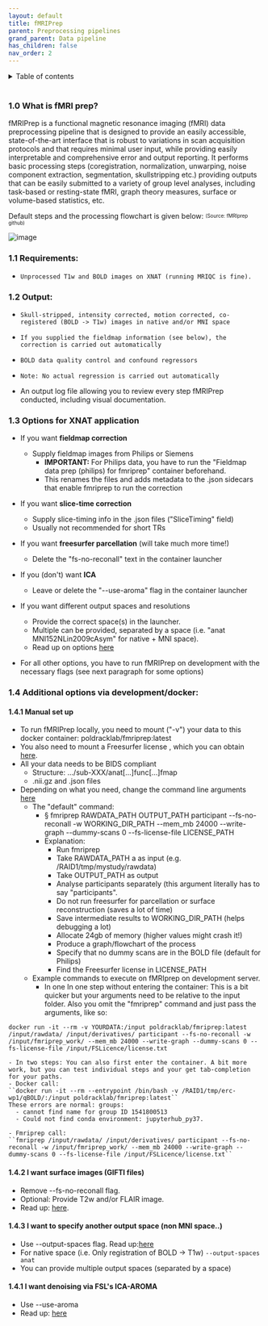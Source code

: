 ```yaml
---
layout: default
title: fMRIPrep
parent: Preprocessing pipelines
grand_parent: Data pipeline
has_children: false
nav_order: 2
---
```



<details markdown="block">
  <summary>
    Table of contents
  </summary>
  {: .text-delta }
1. TOC
{:toc}
</details>

<br/>	


### 1.0 What is fMRI prep?
fMRIPrep is a functional magnetic resonance imaging (fMRI) data preprocessing pipeline that is designed to provide an easily accessible, state-of-the-art interface that is robust to variations in scan acquisition protocols and that requires minimal user input, while providing easily interpretable and comprehensive error and output reporting. It performs basic processing steps (coregistration, normalization, unwarping, noise component extraction, segmentation, skullstripping etc.) providing outputs that can be easily submitted to a variety of group level analyses, including task-based or resting-state fMRI, graph theory measures, surface or volume-based statistics, etc.

Default steps and the processing flowchart is given below: <sup><sub>(Source: fMRIprep github)</sub></sup>

![image](https://user-images.githubusercontent.com/40626584/215732715-49fd209d-f29d-4b40-b4b1-2644027921f0.png)

### 1.1 Requirements:
-     Unprocessed T1w and BOLD images on XNAT (running MRIQC is fine).

### 1.2 Output:
-     Skull-stripped, intensity corrected, motion corrected, co-registered (BOLD -> T1w) images in native and/or MNI space 
-     If you supplied the fieldmap information (see below), the correction is carried out automatically 
-     BOLD data quality control and confound regressors 
-     Note: No actual regression is carried out automatically 
- An output log file allowing you to review every step fMRIPrep conducted, including visual documentation.

### 1.3 Options for XNAT application
- If you want **fieldmap correction** 
  - Supply fieldmap images from Philips or Siemens 
    - **IMPORTANT:** For Philips data, you have to run the "Fieldmap data prep (philips) for fmriprep" container beforehand.
    - This renames the files and adds metadata to the .json sidecars that enable fmriprep to run the correction 
- If you want **slice-time correction** 
  - Supply slice-timing info in the .json files ("SliceTiming" field) 
  - Usually not recommended for short TRs 
- If you want **freesurfer parcellation** (will take much more time!) 
  - Delete the "fs-no-reconall" text in the container launcher 
- If you (don't) want **ICA** 
  - Leave or delete the "--use-aroma" flag in the container launcher 
- If you want different output spaces and resolutions 
  - Provide the correct space(s) in the launcher.
  - Multiple can be provided, separated by a space (i.e. "anat MNI152NLin2009cAsym" for native + MNI space).
  - Read up on options [here](https://fmriprep.org/en/stable/spaces.html)
 
- For all other options, you have to run fMRIPrep on development with the necessary flags (see next paragraph for some options) 

### 1.4 Additional options via development/docker:
#### 1.4.1 Manual set up
- To run fMRIPrep locally, you need to mount ("-v") your data to this docker container: poldracklab/fmriprep:latest
- You also need to mount a Freesurfer license , which you can obtain [here](https://surfer.nmr.mgh.harvard.edu/fswiki/License).
- All your data needs to be BIDS compliant
  - Structure: .../sub-XXX/anat[...]func[...]fmap
  - .nii.gz and .json files
- Depending on what you need, change the command line arguments [here](https://fmriprep.org/en/stable/usage.html)
  - The "default" command:
    - § fmriprep RAWDATA_PATH OUTPUT_PATH participant --fs-no-reconall -w WORKING_DIR_PATH --mem_mb 24000 --write-graph --dummy-scans 0 --fs-license-file LICENSE_PATH
    - Explanation:
    	- Run fmriprep
    	- Take RAWDATA_PATH a as input (e.g. /RAID1/tmp/mystudy/rawdata)
    	- Take OUTPUT_PATH as output
    	- Analyse participants separately (this argument literally has to say "participants".
    	- Do not run freesurfer for parcellation or surface reconstruction (saves a lot of time)
    	- Save intermediate results to WORKING_DIR_PATH (helps debugging a lot)
    	- Allocate 24gb of memory (higher values might crash it!)
    	- Produce a graph/flowchart of the process
    	- Specify that no dummy scans are in the BOLD file (default for Philips)
    	- Find the Freesurfer license in LICENSE_PATH
  - Example commands to execute on fMRIprep on development server.
    - In one In one step without entering the container: This is a bit quicker but your arguments need to be relative to the input folder. Also you omit the "fmriprep" command and just pass the arguments, like so:

``docker run -it --rm -v YOURDATA:/input poldracklab/fmriprep:latest /input/rawdata/ /input/derivatives/ participant --fs-no-reconall -w /input/fmriprep_work/ --mem_mb 24000 --write-graph --dummy-scans 0 --fs-license-file /input/FSLicence/license.txt``

    - In two steps: You can also first enter the container. A bit more work, but you can test individual steps and your get tab-completion for your paths.
    - Docker call:
    ``docker run -it --rm --entrypoint /bin/bash -v /RAID1/tmp/erc-wp1/qBOLD/:/input poldracklab/fmriprep:latest``
    These errors are normal: groups: 
      - cannot find name for group ID 1541800513
      - Could not find conda environment: jupyterhub_py37.
      
    - Fmriprep call:
    ``fmriprep /input/rawdata/ /input/derivatives/ participant --fs-no-reconall -w /input/fmriprep_work/ --mem_mb 24000 --write-graph --dummy-scans 0 --fs-license-file /input/FSLicence/license.txt``
    
#### 1.4.2 I want surface images (GIFTI files)
- Remove --fs-no-reconall flag.
- Optional: Provide T2w and/or FLAIR image.
- Read up: [here](https://fmriprep.org/en/stable/workflows.html#surface-preprocessing).

#### 1.4.3 I want to specify another output space (non MNI space..)
- Use --output-spaces flag. Read up:[here](https://fmriprep.org/en/stable/spaces.html) 
- For native space (i.e. Only registration of BOLD -> T1w) 
 ``--output-spaces anat`` 
- You can provide multiple output spaces (separated by a space) 

 
#### 1.4.1 I want denoising via FSL's ICA-AROMA
- Use --use-aroma 
- Read up: [here](https://fmriprep.org/en/stable/workflows.html?#ica-aroma)

